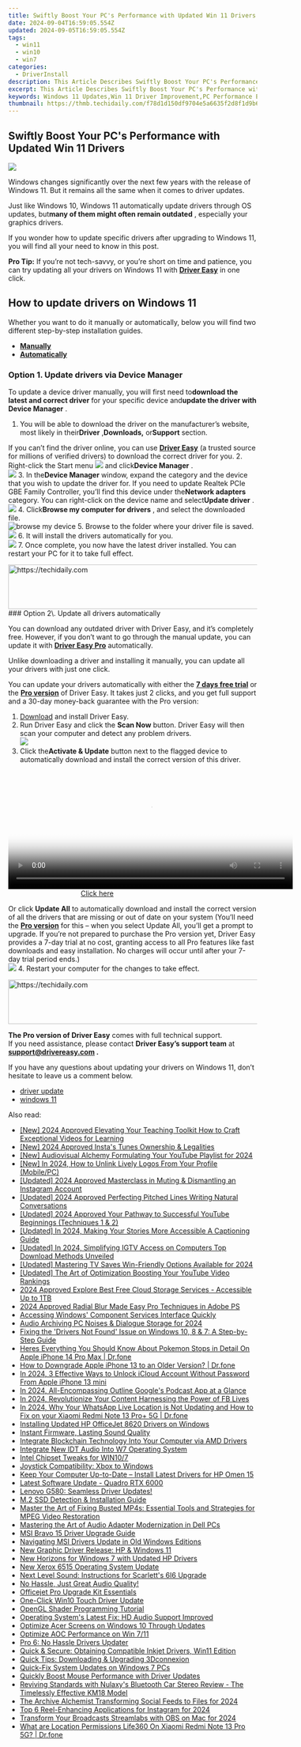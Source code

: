 ```yaml
---
title: Swiftly Boost Your PC's Performance with Updated Win 11 Drivers
date: 2024-09-04T16:59:05.554Z
updated: 2024-09-05T16:59:05.554Z
tags:
  - win11
  - win10
  - win7
categories:
  - DriverInstall
description: This Article Describes Swiftly Boost Your PC's Performance with Updated Win 11 Drivers
excerpt: This Article Describes Swiftly Boost Your PC's Performance with Updated Win 11 Drivers
keywords: Windows 11 Updates,Win 11 Driver Improvement,PC Performance Enhancement,System Speed Boost,Optimized Windows 11 Experience,Faster Computing on Win 11,Upgraded Drivers Windows Performance
thumbnail: https://thmb.techidaily.com/f78d1d150df9704e5a6635f2d8f1d9b65ffaf1875700edcd569333cc9eed6a06.jpg
---
```


## Swiftly Boost Your PC's Performance with Updated Win 11 Drivers

![](https://images.drivereasy.com/wp-content/uploads/2022/02/Windows11.jpg)

 Windows changes significantly over the next few years with the release of Windows 11\. But it remains all the same when it comes to driver updates.

 Just like Windows 10, Windows 11 automatically update drivers through OS updates, but**many of them might often remain outdated** , especially your graphics drivers.

 If you wonder how to update specific drivers after upgrading to Windows 11, you will find all your need to know in this post.

**Pro Tip:** If you’re not tech-savvy, or you’re short on time and patience, you can try updating all your drivers on Windows 11 with **[Driver Easy](https://tools.techidaily.com/drivereasy/download/)**  in one click.

## How to update drivers on Windows 11

 Whether you want to do it manually or automatically, below you will find two different step-by-step installation guides.

* **[Manually](#1)**
* **[Automatically](#2)**

### Option 1\. Update drivers via Device Manager

 To update a device driver manually, you will first need to**download the latest and correct driver** for your specific device and**update the driver with Device Manager** .

1. You will be able to download the driver on the manufacturer’s website, most likely in their**Driver** ,**Downloads,** or**Support** section.  

 If you can’t find the driver online, you can use **[Driver Easy](https://tools.techidaily.com/drivereasy/download/)**  (a trusted source for millions of verified drivers) to download the correct driver for you.
2. Right-click the Start menu ![](https://images.drivereasy.com/wp-content/uploads/2022/02/image-1.png) and click**Device Manager** .  
![](https://images.drivereasy.com/wp-content/uploads/2022/02/device-manager.jpg)
3. In the**Device Manager** window, expand the category and the device that you wish to update the driver for. If you need to update Realtek PCIe GBE Family Controller, you’ll find this device under the**Network adapters** category. You can right-click on the device name and select**Update driver** .  
![](https://images.drivereasy.com/wp-content/uploads/2022/02/update-driver.jpg)
4. Click**Browse my computer for drivers** , and select the downloaded file.  
![browse my device](https://images.drivereasy.com/wp-content/uploads/2022/02/browse.jpg)
5. Browse to the folder where your driver file is saved.  
![](https://images.drivereasy.com/wp-content/uploads/2022/02/device-manager-path.jpg)
6. It will install the drivers automatically for you.  
![](https://images.drivereasy.com/wp-content/uploads/2022/02/download-location.jpg)
7. Once complete, you now have the latest driver installed. You can restart your PC for it to take full effect.

<!-- affiliate ads begin -->
<a href="https://appsumo.8odi.net/c/5597632/2024326/7443" target="_top" id="2024326">
  <img src="//a.impactradius-go.com/display-ad/7443-2024326" border="0" alt="https://techidaily.com" width="728" height="90"/>
</a>
<img height="0" width="0" src="https://appsumo.8odi.net/i/5597632/2024326/7443" style="position:absolute;visibility:hidden;" border="0" />
<!-- affiliate ads end -->
### Option 2\. Update all drivers automatically

 You can download any outdated driver with Driver Easy, and it’s completely free. However, if you don’t want to go through the manual update, you can update it with **[Driver Easy Pro](https://tools.techidaily.com/drivereasy/download/)**  automatically.

 Unlike downloading a driver and installing it manually, you can update all your drivers with just one click.

 You can update your drivers automatically with either the [**7 days free trial**](https://tools.techidaily.com/drivereasy/download/) or the [**Pro version**](https://tools.techidaily.com/drivereasy/download/) of Driver Easy. It takes just 2 clicks, and you get full support and a 30-day money-back guarantee with the Pro version:

1. [Download](https://tools.techidaily.com/drivereasy/download/) and install Driver Easy.
2. Run Driver Easy and click the **Scan Now** button. Driver Easy will then scan your computer and detect any problem drivers.  
![](https://www.drivereasy.com/wp-content/uploads/2020/10/6_0_scan-now.jpg)
3. Click the**Activate & Update** button next to the flagged device to automatically download and install the correct version of this driver.  
<!-- affiliate ads begin -->
<span id="1983553">
					<video width="576" height="240" style="cursor:pointer"
           poster="//a.impactradius-go.com/display-clicktoplayimage/1983553.png"
           onclick="if(!this.playClicked){this.play();this.setAttribute('controls',true);this.playClicked=true;}">
	   <source src="//a.impactradius-go.com/display-ad/22993-1983553">
	   <img src="//a.impactradius-go.com/display-clicktoplayimage/1983553.png" style="border: none; height: 100%; width: 100%; object-fit: contain">
	</video>
	<div style="width:360px;text-align:center"><a href="javascript:window.open(decodeURIComponent('https%3A%2F%2Fhomestyler.sjv.io%2Fc%2F5597632%2F1983553%2F22993'), '_blank');void(0);">Click here</a></div>
</span>
<img height="0" width="0" src="https://imp.pxf.io/i/5597632/1983553/22993" style="position:absolute;visibility:hidden;" border="0" />
<!-- affiliate ads end -->

 Or click **Update All** to automatically download and install the correct version of all the drivers that are missing or out of date on your system (You’ll need the **[Pro version](https://tools.techidaily.com/drivereasy/download/)**  for this – when you select Update All, you’ll get a prompt to upgrade. If you’re not prepared to purchase the Pro version yet, Driver Easy provides a 7-day trial at no cost, granting access to all Pro features like fast downloads and easy installation. No charges will occur until after your 7-day trial period ends.)  
![](https://www.drivereasy.com/wp-content/uploads/2022/05/de-update-1.png)
4. Restart your computer for the changes to take effect.
<!-- affiliate ads begin -->
<a href="https://aligracehair.sjv.io/c/5597632/1972698/19272" target="_top" id="1972698">
  <img src="//a.impactradius-go.com/display-ad/19272-1972698" border="0" alt="https://techidaily.com" width="728" height="90"/>
</a>
<img height="0" width="0" src="https://aligracehair.sjv.io/i/5597632/1972698/19272" style="position:absolute;visibility:hidden;" border="0" />
<!-- affiliate ads end -->

**The Pro version of Driver Easy** comes with full technical support.  
 If you need assistance, please contact **Driver Easy’s support team** at **[support@drivereasy.com](mailto:support@drivereasy.com) .**

 If you have any questions about updating your drivers on Windows 11, don’t hesitate to leave us a comment below.

* [driver update](https://store.drivereasy.com/order/cart.php?PRODS=4731822&QTY=1&AFFILIATE=108875)
* [windows 11](https://tools.techidaily.com/drivereasy/download/)

<ins class="adsbygoogle"
     style="display:block"
     data-ad-format="autorelaxed"
     data-ad-client="ca-pub-7571918770474297"
     data-ad-slot="1223367746"></ins>



<ins class="adsbygoogle"
     style="display:block"
     data-ad-client="ca-pub-7571918770474297"
     data-ad-slot="8358498916"
     data-ad-format="auto"
     data-full-width-responsive="true"></ins>

<span class="atpl-alsoreadstyle">Also read:</span>
<div><ul>
<li><a href="https://youtube-data.techidaily.com/024-approved-elevating-your-teaching-toolkit-how-to-craft-exceptional-videos-for-learning/"><u>[New] 2024 Approved  Elevating Your Teaching Toolkit  How to Craft Exceptional Videos for Learning</u></a></li>
<li><a href="https://instagram-videos.techidaily.com/new-2024-approved-instas-tunes-ownership-and-legalities/"><u>[New] 2024 Approved  Insta's Tunes  Ownership & Legalities</u></a></li>
<li><a href="https://facebook-video-share.techidaily.com/new-audiovisual-alchemy-formulating-your-youtube-playlist-for-2024/"><u>[New] Audiovisual Alchemy  Formulating Your YouTube Playlist for 2024</u></a></li>
<li><a href="https://facebook-videos.techidaily.com/new-in-2024-how-to-unlink-lively-logos-from-your-profile-mobilepc/"><u>[New] In 2024, How to Unlink Lively Logos From Your Profile (Mobile/PC)</u></a></li>
<li><a href="https://instagram-clips.techidaily.com/updated-2024-approved-masterclass-in-muting-and-dismantling-an-instagram-account/"><u>[Updated] 2024 Approved  Masterclass in Muting & Dismantling an Instagram Account</u></a></li>
<li><a href="https://article-posts.techidaily.com/updated-2024-approved-perfecting-pitched-lines-writing-natural-conversations/"><u>[Updated] 2024 Approved  Perfecting Pitched Lines  Writing Natural Conversations</u></a></li>
<li><a href="https://youtube-zero.techidaily.com/ed-2024-approved-your-pathway-to-successful-youtube-beginnings-techniques-1-and-2/"><u>[Updated] 2024 Approved  Your Pathway to Successful YouTube Beginnings (Techniques 1 & 2)</u></a></li>
<li><a href="https://instagram-video-recordings.techidaily.com/updated-in-2024-making-your-stories-more-accessible-a-captioning-guide/"><u>[Updated] In 2024, Making Your Stories More Accessible  A Captioning Guide</u></a></li>
<li><a href="https://instagram-clips.techidaily.com/updated-in-2024-simplifying-igtv-access-on-computers-top-download-methods-unveiled/"><u>[Updated] In 2024, Simplifying IGTV Access on Computers  Top Download Methods Unveiled</u></a></li>
<li><a href="https://remote-screen-capture.techidaily.com/updated-mastering-tv-saves-win-friendly-options-available-for-2024/"><u>[Updated] Mastering TV Saves  Win-Friendly Options Available for 2024</u></a></li>
<li><a href="https://facebook-record-videos.techidaily.com/updated-the-art-of-optimization-boosting-your-youtube-video-rankings/"><u>[Updated] The Art of Optimization  Boosting Your YouTube Video Rankings</u></a></li>
<li><a href="https://article-knowledge.techidaily.com/2024-approved-explore-best-free-cloud-storage-services-accessible-up-to-1tb/"><u>2024 Approved  Explore Best Free Cloud Storage Services - Accessible Up to 1TB</u></a></li>
<li><a href="https://fox-direct.techidaily.com/2024-approved-radial-blur-made-easy-pro-techniques-in-adobe-ps/"><u>2024 Approved  Radial Blur Made Easy  Pro Techniques in Adobe PS</u></a></li>
<li><a href="https://win11-tips.techidaily.com/accessing-windows-component-services-interface-quickly/"><u>Accessing Windows' Component Services Interface Quickly</u></a></li>
<li><a href="https://screen-capture.techidaily.com/audio-archiving-pc-noises-and-dialogue-storage-for-2024/"><u>Audio Archiving  PC Noises & Dialogue Storage for 2024</u></a></li>
<li><a href="https://driver-install.techidaily.com/fixing-the-drivers-not-found-issue-on-windows-10-8-and-7-a-step-by-step-guide/"><u>Fixing the 'Drivers Not Found' Issue on Windows 10, 8 & 7: A Step-by-Step Guide</u></a></li>
<li><a href="https://ios-pokemon-go.techidaily.com/heres-everything-you-should-know-about-pokemon-stops-in-detail-on-apple-iphone-14-pro-max-drfone-by-drfone-virtual-ios/"><u>Heres Everything You Should Know About Pokemon Stops in Detail On Apple iPhone 14 Pro Max | Dr.fone</u></a></li>
<li><a href="https://techidaily.com/how-to-downgrade-apple-iphone-13-to-an-older-version-drfone-by-drfone-ios-system-repair-ios-system-repair/"><u>How to Downgrade Apple iPhone 13 to an Older Version? | Dr.fone</u></a></li>
<li><a href="https://activate-lock.techidaily.com/in-2024-3-effective-ways-to-unlock-icloud-account-without-password-from-apple-iphone-13-mini-by-drfone-ios/"><u>In 2024, 3 Effective Ways to Unlock iCloud Account Without Password From Apple iPhone 13 mini</u></a></li>
<li><a href="https://extra-information.techidaily.com/in-2024-all-encompassing-outline-googles-podcast-app-at-a-glance/"><u>In 2024, All-Encompassing Outline  Google's Podcast App at a Glance</u></a></li>
<li><a href="https://facebook-video-content.techidaily.com/in-2024-revolutionize-your-content-harnessing-the-power-of-fb-lives/"><u>In 2024, Revolutionize Your Content  Harnessing the Power of FB Lives</u></a></li>
<li><a href="https://fix-guide.techidaily.com/in-2024-why-your-whatsapp-live-location-is-not-updating-and-how-to-fix-on-your-xiaomi-redmi-note-13-proplus-5g-drfone-by-drfone-virtual-android/"><u>In 2024, Why Your WhatsApp Live Location is Not Updating and How to Fix on your Xiaomi Redmi Note 13 Pro+ 5G | Dr.fone</u></a></li>
<li><a href="https://driver-install.techidaily.com/installing-updated-hp-officejet-8620-drivers-on-windows/"><u>Installing Updated HP OfficeJet 8620 Drivers on Windows</u></a></li>
<li><a href="https://driver-install.techidaily.com/instant-firmware-lasting-sound-quality/"><u>Instant Firmware, Lasting Sound Quality</u></a></li>
<li><a href="https://driver-install.techidaily.com/integrate-blockchain-technology-into-your-computer-via-amd-drivers/"><u>Integrate Blockchain Technology Into Your Computer via AMD Drivers</u></a></li>
<li><a href="https://driver-install.techidaily.com/integrate-new-idt-audio-into-w7-operating-system/"><u>Integrate New IDT Audio Into W7 Operating System</u></a></li>
<li><a href="https://driver-install.techidaily.com/intel-chipset-tweaks-for-win107/"><u>Intel Chipset Tweaks for WIN10/7</u></a></li>
<li><a href="https://driver-install.techidaily.com/joystick-compatibility-xbox-to-windows/"><u>Joystick Compatibility: Xbox to Windows</u></a></li>
<li><a href="https://driver-install.techidaily.com/keep-your-computer-up-to-date-install-latest-drivers-for-hp-omen-15/"><u>Keep Your Computer Up-to-Date – Install Latest Drivers for HP Omen 15</u></a></li>
<li><a href="https://driver-install.techidaily.com/latest-software-update-quadro-rtx-6000/"><u>Latest Software Update - Quadro RTX 6000</u></a></li>
<li><a href="https://driver-install.techidaily.com/lenovo-g580-seamless-driver-updates/"><u>Lenovo G580: Seamless Driver Updates!</u></a></li>
<li><a href="https://driver-install.techidaily.com/m2-ssd-detection-and-installation-guide/"><u>M.2 SSD Detection & Installation Guide</u></a></li>
<li><a href="https://driver-install.techidaily.com/master-the-art-of-fixing-busted-mp4s-essential-tools-and-strategies-for-mpeg-video-restoration/"><u>Master the Art of Fixing Busted MP4s: Essential Tools and Strategies for MPEG Video Restoration</u></a></li>
<li><a href="https://driver-install.techidaily.com/mastering-the-art-of-audio-adapter-modernization-in-dell-pcs/"><u>Mastering the Art of Audio Adapter Modernization in Dell PCs</u></a></li>
<li><a href="https://driver-install.techidaily.com/msi-bravo-15-driver-upgrade-guide/"><u>MSI Bravo 15 Driver Upgrade Guide</u></a></li>
<li><a href="https://driver-install.techidaily.com/navigating-msi-drivers-update-in-old-windows-editions/"><u>Navigating MSI Drivers Update in Old Windows Editions</u></a></li>
<li><a href="https://driver-install.techidaily.com/new-graphic-driver-release-hp-and-windows-11/"><u>New Graphic Driver Release: HP & Windows 11</u></a></li>
<li><a href="https://driver-install.techidaily.com/new-horizons-for-windows-7-with-updated-hp-drivers/"><u>New Horizons for Windows 7 with Updated HP Drivers</u></a></li>
<li><a href="https://driver-install.techidaily.com/new-xerox-6515-operating-system-update/"><u>New Xerox 6515 Operating System Update</u></a></li>
<li><a href="https://driver-install.techidaily.com/next-level-sound-instructions-for-scarletts-6i6-upgrade/"><u>Next Level Sound: Instructions for Scarlett's 6I6 Upgrade</u></a></li>
<li><a href="https://driver-install.techidaily.com/no-hassle-just-great-audio-quality/"><u>No Hassle, Just Great Audio Quality!</u></a></li>
<li><a href="https://driver-install.techidaily.com/officejet-pro-upgrade-kit-essentials/"><u>Officejet Pro Upgrade Kit Essentials</u></a></li>
<li><a href="https://driver-install.techidaily.com/one-click-win10-touch-driver-update/"><u>One-Click Win10 Touch Driver Update</u></a></li>
<li><a href="https://driver-install.techidaily.com/opengl-shader-programming-tutorial/"><u>OpenGL Shader Programming Tutorial</u></a></li>
<li><a href="https://driver-install.techidaily.com/operating-systems-latest-fix-hd-audio-support-improved/"><u>Operating System's Latest Fix: HD Audio Support Improved</u></a></li>
<li><a href="https://driver-install.techidaily.com/optimize-acer-screens-on-windows-10-through-updates/"><u>Optimize Acer Screens on Windows 10 Through Updates</u></a></li>
<li><a href="https://driver-install.techidaily.com/optimize-aoc-performance-on-win-711/"><u>Optimize AOC Performance on Win 7/11</u></a></li>
<li><a href="https://driver-install.techidaily.com/pro-6-no-hassle-drivers-updater/"><u>Pro 6: No Hassle Drivers Updater</u></a></li>
<li><a href="https://driver-install.techidaily.com/quick-and-secure-obtaining-compatible-inkjet-drivers-win11-edition/"><u>Quick & Secure: Obtaining Compatible Inkjet Drivers, Win11 Edition</u></a></li>
<li><a href="https://driver-install.techidaily.com/quick-tips-downloading-and-upgrading-3dconnexion/"><u>Quick Tips: Downloading & Upgrading 3Dconnexion</u></a></li>
<li><a href="https://driver-install.techidaily.com/quick-fix-system-updates-on-windows-7-pcs/"><u>Quick-Fix System Updates on Windows 7 PCs</u></a></li>
<li><a href="https://driver-install.techidaily.com/quickly-boost-mouse-performance-with-driver-updates/"><u>Quickly Boost Mouse Performance with Driver Updates</u></a></li>
<li><a href="https://buynow-info.techidaily.com/reviving-standards-with-nulaxys-bluetooth-car-stereo-review-the-timelessly-effective-km18-model/"><u>Reviving Standards with Nulaxy's Bluetooth Car Stereo Review - The Timelessly Effective KM18 Model</u></a></li>
<li><a href="https://facebook-clips.techidaily.com/the-archive-alchemist-transforming-social-feeds-to-files-for-2024/"><u>The Archive Alchemist  Transforming Social Feeds to Files for 2024</u></a></li>
<li><a href="https://instagram-clips.techidaily.com/top-6-reel-enhancing-applications-for-instagram-for-2024/"><u>Top 6 Reel-Enhancing Applications for Instagram for 2024</u></a></li>
<li><a href="https://fox-boxes.techidaily.com/transform-your-broadcasts-streamlabs-with-obs-on-mac-for-2024/"><u>Transform Your Broadcasts  Streamlabs with OBS on Mac for 2024</u></a></li>
<li><a href="https://fake-location.techidaily.com/what-are-location-permissions-life360-on-xiaomi-redmi-note-13-pro-5g-drfone-by-drfone-virtual-android/"><u>What are Location Permissions Life360 On Xiaomi Redmi Note 13 Pro 5G? | Dr.fone</u></a></li>
</ul></div>
